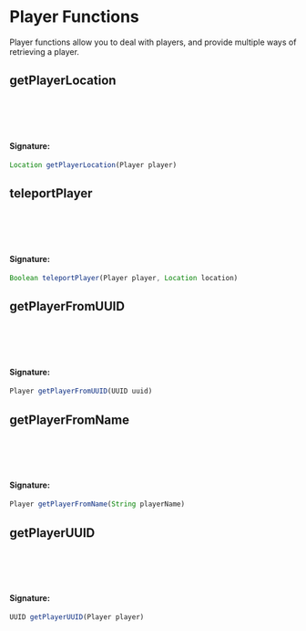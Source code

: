 # Player Functions
 Player functions allow you to deal with players, and provide multiple ways of retrieving a player.

## getPlayerLocation

<h4 style="padding-top: 4.6rem"> Signature: </h4>

```js
Location getPlayerLocation(Player player)
```

## teleportPlayer

<h4 style="padding-top: 4.6rem"> Signature: </h4>

```js
Boolean teleportPlayer(Player player, Location location)
```

## getPlayerFromUUID

<h4 style="padding-top: 4.6rem"> Signature: </h4>

```js
Player getPlayerFromUUID(UUID uuid)
```

## getPlayerFromName

<h4 style="padding-top: 4.6rem"> Signature: </h4>

```js
Player getPlayerFromName(String playerName)
```

## getPlayerUUID

<h4 style="padding-top: 4.6rem"> Signature: </h4>

```js
UUID getPlayerUUID(Player player)
```

